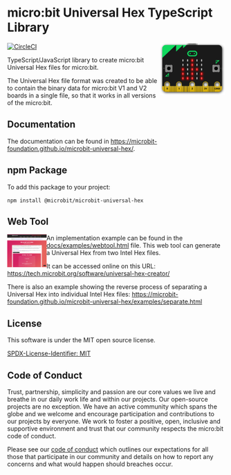 # micro:bit Universal Hex TypeScript Library

<img width="30%" alt="microbit-universal-hex logo" src="docs/img/microbit-uh-logo.png" align="right">

[![CircleCI](https://circleci.com/gh/microbit-foundation/microbit-universal-hex.svg?style=svg)](https://circleci.com/gh/microbit-foundation/microbit-universal-hex)

TypeScript/JavaScript library to create micro:bit Universal Hex files for
micro:bit.

The Universal Hex file format was created to be able to contain the binary data
for micro:bit V1 and V2 boards in a single file, so that it works in all
versions of the micro:bit.

## Documentation

The documentation can be found in
https://microbit-foundation.github.io/microbit-universal-hex/.

## npm Package

To add this package to your project:

```
npm install @microbit/microbit-universal-hex
```

## Web Tool

<img width="18%" alt="microbit-universal-hex logo" src="docs/img/web-tool-screenshot.png" align="left">

An implementation example can be found in the
[docs/examples/webtool.html](docs/examples/webtool.html) file. This web tool can
generate a Universal Hex from two Intel Hex files.

It can be accessed online on this URL:
https://tech.microbit.org/software/universal-hex-creator/

There is also an example showing the reverse process of separating a Universal
Hex into individual Intel Hex files:
https://microbit-foundation.github.io/microbit-universal-hex/examples/separate.html

## License

This software is under the MIT open source license.

[SPDX-License-Identifier: MIT](LICENSE.md)

## Code of Conduct

Trust, partnership, simplicity and passion are our core values we live and
breathe in our daily work life and within our projects. Our open-source projects
are no exception. We have an active community which spans the globe and we
welcome and encourage participation and contributions to our projects by
everyone. We work to foster a positive, open, inclusive and supportive
environment and trust that our community respects the micro:bit code of conduct.

Please see our [code of conduct](https://microbit.org/safeguarding/) which
outlines our expectations for all those that participate in our community and
details on how to report any concerns and what would happen should breaches
occur.
